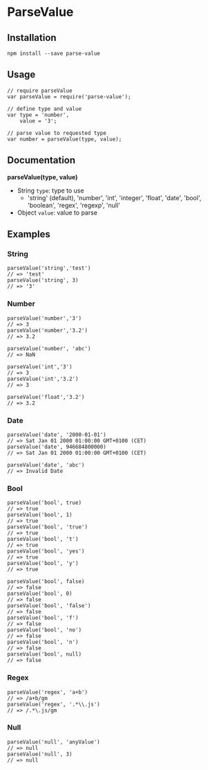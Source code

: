 # ParseValue

## Installation

```
npm install --save parse-value
```

## Usage

```
// require parseValue
var parseValue = require('parse-value');

// define type and value
var type = 'number',
    value = '3';

// parse value to requested type
var number = parseValue(type, value);
```


## Documentation

**parseValue(type, value)**

- String `type`: type to use
    - 'string' (default), 'number', 'int', 'integer', 'float', 'date', 'bool', 'boolean', 'regex', 'regexp', 'null'
- Object `value`: value to parse


## Examples

### String
```
parseValue('string','test')
// => 'test'
parseValue('string', 3)
// => '3'
```

### Number
```
parseValue('number','3')
// => 3
parseValue('number','3.2')
// => 3.2

parseValue('number', 'abc')
// => NaN

parseValue('int','3')
// => 3
parseValue('int','3.2')
// => 3

parseValue('float','3.2')
// => 3.2
```

### Date
```
parseValue('date', '2000-01-01')
// => Sat Jan 01 2000 01:00:00 GMT+0100 (CET)
parseValue('date', 946684800000)
// => Sat Jan 01 2000 01:00:00 GMT+0100 (CET)

parseValue('date', 'abc')
// => Invalid Date
```

### Bool
```
parseValue('bool', true)
// => true
parseValue('bool', 1)
// => true
parseValue('bool', 'true')
// => true
parseValue('bool', 't')
// => true
parseValue('bool', 'yes')
// => true
parseValue('bool', 'y')
// => true

parseValue('bool', false)
// => false
parseValue('bool', 0)
// => false
parseValue('bool', 'false')
// => false
parseValue('bool', 'f')
// => false
parseValue('bool', 'no')
// => false
parseValue('bool', 'n')
// => false
parseValue('bool', null)
// => false
```

### Regex
```
parseValue('regex', 'a+b')
// => /a+b/gm
parseValue('regex', '.*\\.js')
// => /.*\.js/gm
```

### Null
```
parseValue('null', 'anyValue')
// => null
parseValue('null', 3)
// => null
```
